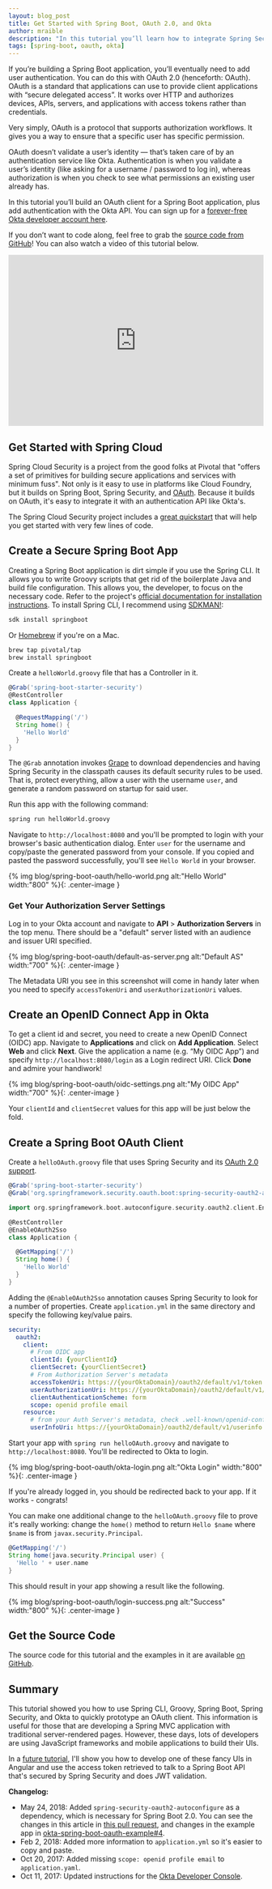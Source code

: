```yaml
---
layout: blog_post
title: Get Started with Spring Boot, OAuth 2.0, and Okta
author: mraible
description: "In this tutorial you’ll learn how to integrate Spring Security into a Spring Boot application, plus add authentication with OAuth using the Okta API."
tags: [spring-boot, oauth, okta]
---
```


If you’re building a Spring Boot application, you’ll eventually need to add user authentication. You can do this with OAuth 2.0 (henceforth: OAuth). OAuth is a standard that applications can use to provide client applications with “secure delegated access”. It works over HTTP and authorizes devices, APIs, servers, and applications with access tokens rather than credentials.

Very simply, OAuth is a protocol that supports authorization workflows. It gives you a way to ensure that a specific user has specific permission.

OAuth doesn’t validate a user’s identity — that’s taken care of by an authentication service like Okta. Authentication is when you validate a user’s identity (like asking for a username / password to log in), whereas authorization is when you check to see what permissions an existing user already has.

In this tutorial you’ll build an OAuth client for a Spring Boot application, plus add authentication with the Okta API. You can sign up for a [forever-free Okta developer account here](https://developer.okta.com/signup/).

If you don’t want to code along, feel free to grab the [source code from GitHub](https://github.com/oktadeveloper/okta-spring-boot-oauth-example)! You can also watch a video of this tutorial below.

<div style="text-align: center">
<iframe width="600" height="338" style="max-width: 100%" src="https://www.youtube.com/embed/TaZqDrwBWwA" frameborder="0" allow="autoplay; encrypted-media" allowfullscreen></iframe>
</div>

## Get Started with Spring Cloud

Spring Cloud Security is a project from the good folks at Pivotal that "offers a set of primitives for building secure applications and services with minimum fuss". Not only is it easy to use in platforms like Cloud Foundry, but it builds on Spring Boot, Spring Security, and [OAuth](https://www.oauth.com/). Because it builds on OAuth, it's easy to integrate it with an authentication API like Okta's.

The Spring Cloud Security project includes a [great quickstart](https://github.com/spring-cloud/spring-cloud-security/blob/master/docs/src/main/asciidoc/quickstart.adoc) that will help you get started with very few lines of code.

## Create a Secure Spring Boot App

Creating a Spring Boot application is dirt simple if you use the Spring CLI. It allows you to write Groovy scripts that get rid of the boilerplate Java and build file configuration. This allows you, the developer, to focus on the necessary code. Refer to the project's [official documentation for installation instructions](https://docs.spring.io/spring-boot/docs/current/reference/html/getting-started-installing-spring-boot.html#getting-started-installing-the-cli). To install Spring CLI, I recommend using [SDKMAN!](https://docs.spring.io/spring-boot/docs/current/reference/html/getting-started-installing-spring-boot.html#getting-started-sdkman-cli-installation):

```bash
sdk install springboot
```

Or [Homebrew](https://docs.spring.io/spring-boot/docs/current/reference/html/getting-started-installing-spring-boot.html#getting-started-homebrew-cli-installation) if you're on a Mac.

```bash
brew tap pivotal/tap
brew install springboot
```

Create a `helloWorld.groovy` file that has a Controller in it.

```groovy
@Grab('spring-boot-starter-security')
@RestController
class Application {

  @RequestMapping('/')
  String home() {
    'Hello World'
  }
}
```

The `@Grab` annotation invokes [Grape](http://docs.groovy-lang.org/latest/html/documentation/grape.html) to download dependencies and having Spring Security in the classpath causes its default security rules to be used. That is, protect everything, allow a user with the username `user`, and generate a random password on startup for said user.

Run this app with the following command:

```bash
spring run helloWorld.groovy
```

Navigate to `http://localhost:8080` and you'll be prompted to login with your browser's basic authentication dialog. Enter `user` for the username and copy/paste the generated password from your console. If you copied and pasted the password successfully, you'll see `Hello World` in your browser.

{% img blog/spring-boot-oauth/hello-world.png alt:"Hello World" width:"800" %}{: .center-image }

### Get Your Authorization Server Settings

Log in to your Okta account and navigate to **API** > **Authorization Servers** in the top menu. There should be a "default" server listed with an audience and issuer URI specified.

{% img blog/spring-boot-oauth/default-as-server.png alt:"Default AS" width:"700" %}{: .center-image }

The Metadata URI you see in this screenshot will come in handy later when you need to specify `accessTokenUri` and `userAuthorizationUri` values.

## Create an OpenID Connect App in Okta

To get a client id and secret, you need to create a new OpenID Connect (OIDC) app. Navigate to **Applications** and click on **Add Application**. Select **Web** and click **Next**. Give the application a name (e.g. “My OIDC App”) and specify `http://localhost:8080/login` as a Login redirect URI. Click **Done** and admire your handiwork!

{% img blog/spring-boot-oauth/oidc-settings.png alt:"My OIDC App" width:"700" %}{: .center-image }

Your `clientId` and `clientSecret` values for this app will be just below the fold.

## Create a Spring Boot OAuth Client

Create a `helloOAuth.groovy` file that uses Spring Security and its [OAuth 2.0 support](https://spring.io/guides/tutorials/spring-boot-oauth2/).

```groovy
@Grab('spring-boot-starter-security')
@Grab('org.springframework.security.oauth.boot:spring-security-oauth2-autoconfigure:2.0.1.RELEASE')

import org.springframework.boot.autoconfigure.security.oauth2.client.EnableOAuth2Sso

@RestController
@EnableOAuth2Sso
class Application {

  @GetMapping('/')
  String home() {
    'Hello World'
  }
}
```

Adding the `@EnableOAuth2Sso` annotation causes Spring Security to look for a number of properties. Create `application.yml` in the same directory and specify the following key/value pairs.

```yaml
security:
  oauth2:
    client:
      # From OIDC app
      clientId: {yourClientId}
      clientSecret: {yourClientSecret}
      # From Authorization Server's metadata
      accessTokenUri: https://{yourOktaDomain}/oauth2/default/v1/token	
      userAuthorizationUri: https://{yourOktaDomain}/oauth2/default/v1/authorize 
      clientAuthenticationScheme: form
      scope: openid profile email
    resource:
      # from your Auth Server's metadata, check .well-known/openid-configuration if not in .well-known/oauth-authorization-server
      userInfoUri: https://{yourOktaDomain}/oauth2/default/v1/userinfo
```

Start your app with `spring run helloOAuth.groovy` and navigate to `http://localhost:8080`. You'll be redirected to Okta to login. 

{% img blog/spring-boot-oauth/okta-login.png alt:"Okta Login" width:"800" %}{: .center-image }

If you're already logged in, you should be redirected back to your app. If it works - congrats!

You can make one additional change to the `helloOAuth.groovy` file to prove it's really working: change the `home()` method to return `Hello $name` where `$name` is from `javax.security.Principal`.

```groovy
@GetMapping('/')
String home(java.security.Principal user) {
  'Hello ' + user.name
}
```

This should result in your app showing a result like the following.

{% img blog/spring-boot-oauth/login-success.png alt:"Success" width:"800" %}{: .center-image }

## Get the Source Code

The source code for this tutorial and the examples in it are available [on GitHub](https://github.com/oktadeveloper/okta-spring-boot-oauth-example).

## Summary

This tutorial showed you how to use Spring CLI, Groovy, Spring Boot, Spring Security, and Okta to quickly prototype an OAuth client. This information is useful for those that are developing a Spring MVC application with traditional server-rendered pages. However, these days, lots of developers are using JavaScript frameworks and mobile applications to build their UIs.

In a [future tutorial](/blog/2017/09/19/build-a-secure-notes-application-with-kotlin-typescript-and-okta), I'll show you how to develop one of these fancy UIs in Angular and use the access token retrieved to talk to a Spring Boot API that's secured by Spring Security and does JWT validation.

**Changelog:**

* May 24, 2018: Added `spring-security-oauth2-autoconfigure` as a dependency, which is necessary for Spring Boot 2.0. You can see the changes in this article in [this pull request](https://github.com/okta/okta.github.io/pull/2074), and changes in the example app in [okta-spring-boot-oauth-example#4](https://github.com/oktadeveloper/okta-spring-boot-oauth-example/pull/4).
* Feb 2, 2018: Added more information to `application.yml` so it's easier to copy and paste.
* Oct 20, 2017: Added missing `scope: openid profile email` to `application.yaml`. 
* Oct 11, 2017: Updated instructions for the [Okta Developer Console](/blog/2017/09/25/all-new-developer-console).



